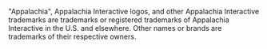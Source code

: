 "Appalachia", Appalachia Interactive logos, and other Appalachia Interactive trademarks are trademarks or registered trademarks of Appalachia Interactive in the U.S. and elsewhere. Other names or brands are trademarks of their respective owners.